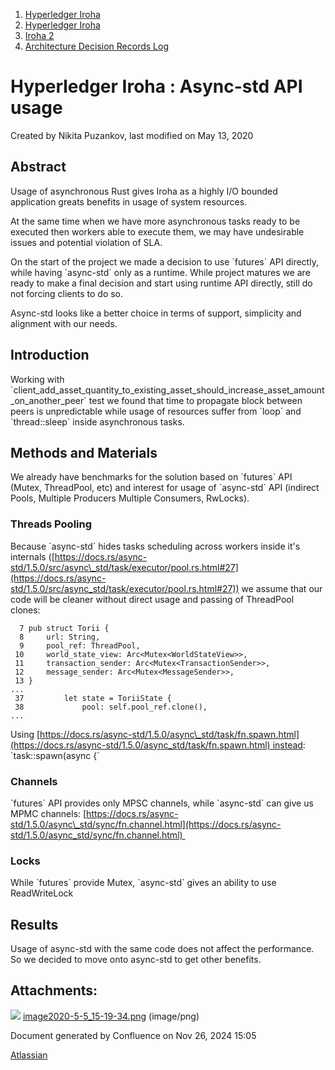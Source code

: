 1. [Hyperledger Iroha](index.html)
2. [Hyperledger Iroha](Hyperledger-Iroha_20873224.html)
3. [Iroha 2](Iroha-2_21012047.html)
4. [Architecture Decision Records Log](Architecture-Decision-Records-Log_21016003.html)

# Hyperledger Iroha : Async-std API usage

Created by Nikita Puzankov, last modified on May 13, 2020

## Abstract

Usage of asynchronous Rust gives Iroha as a highly I/O bounded application greats benefits in usage of system resources.

At the same time when we have more asynchronous tasks ready to be executed then workers able to execute them, we may have undesirable issues and potential violation of SLA.

On the start of the project we made a decision to use \`futures\` API directly, while having \`async-std\` only as a runtime. While project matures we are ready to make a final decision and start using runtime API directly, still do not forcing clients to do so.

Async-std looks like a better choice in terms of support, simplicity and alignment with our needs.

## Introduction

Working with \`client\_add\_asset\_quantity\_to\_existing\_asset\_should\_increase\_asset\_amount\_on\_another\_peer\` test we found that time to propagate block between peers is unpredictable while usage of resources suffer from \`loop\` and \`thread::sleep\` inside asynchronous tasks.

## Methods and Materials

We already have benchmarks for the solution based on \`futures\` API (Mutex, ThreadPool, etc) and interest for usage of \`async-std\` API (indirect Pools, Multiple Producers Multiple Consumers, RwLocks).

### Threads Pooling

Because \`async-std\` hides tasks scheduling across workers inside it's internals ([https://docs.rs/async-std/1.5.0/src/async\_std/task/executor/pool.rs.html#27](https://docs.rs/async-std/1.5.0/src/async_std/task/executor/pool.rs.html#27)) we assume that our code will be cleaner without direct usage and passing of ThreadPool clones:

```
  7 pub struct Torii {         
  8     url: String,           
  9     pool_ref: ThreadPool,  
 10     world_state_view: Arc<Mutex<WorldStateView>>,
 11     transaction_sender: Arc<Mutex<TransactionSender>>,
 12     message_sender: Arc<Mutex<MessageSender>>,
 13 }
...
 37         let state = ToriiState {        
 38             pool: self.pool_ref.clone(),   
...
```

Using [https://docs.rs/async-std/1.5.0/async\_std/task/fn.spawn.html](https://docs.rs/async-std/1.5.0/async_std/task/fn.spawn.html) instead: \`task::spawn(async {\`

### Channels

\`futures\` API provides only MPSC channels, while \`async-std\` can give us MPMC channels: [https://docs.rs/async-std/1.5.0/async\_std/sync/fn.channel.html](https://docs.rs/async-std/1.5.0/async_std/sync/fn.channel.html) 

### Locks

While \`futures\` provide Mutex, \`async-std\` gives an ability to use ReadWriteLock

## Results

Usage of async-std with the same code does not affect the performance. So we decided to move onto async-std to get other benefits.

## Attachments:

![](images/icons/bullet_blue.gif) [image2020-5-5\_15-19-34.png](attachments/21012267/21016139.png) (image/png)

Document generated by Confluence on Nov 26, 2024 15:05

[Atlassian](http://www.atlassian.com/)

